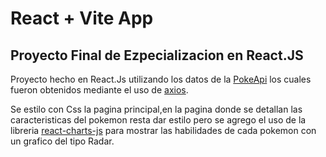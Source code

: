 # React + Vite App

## Proyecto Final de Ezpecializacion en React.JS

Proyecto hecho en React.Js utilizando los datos de la [PokeApi](https://pokeapi.co/)
los cuales fueron obtenidos mediante el uso de [axios](https://axios-http.com/es/).

Se estilo con Css la pagina principal,en la pagina donde se detallan las caracteristicas del pokemon resta dar estilo
pero se agrego el uso de la libreria [react-charts-js](https://react-chartjs-2.js.org/)
para mostrar las habilidades de cada pokemon con un grafico del tipo Radar.
